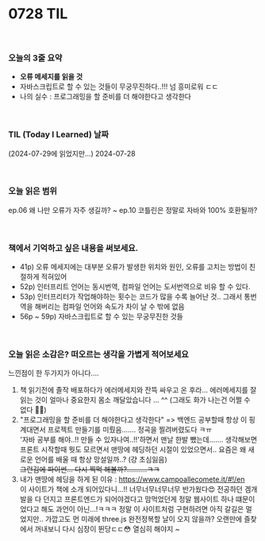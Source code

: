 # 0728 TIL

<br/>

### 오늘의 3줄 요약

- **오류 메세지를 읽을 것**
- 자바스크립트로 할 수 있는 것들이 무궁무진하다..!!! 넘 흥미로워 ㄷㄷ
- 나의 실수 : 프로그래밍을 할 준비를 더 해야한다고 생각한다

<br/>

### TIL (Today I Learned) 날짜

(2024-07-29에 읽었지만...) 2024-07-28

<br/>

### 오늘 읽은 범위

ep.06 왜 나만 오류가 자주 생길까? ~ ep.10 코틀린은 정말로 자바와 100% 호환될까?

<br/>

### 책에서 기억하고 싶은 내용을 써보세요.

- 41p) 오류 메세지에는 대부분 오류가 발생한 위치와 원인, 오류를 고치는 방법이 친절하게 적혀있어
- 52p) 인터프리트 언어는 동시번역, 컴파일 언어는 도서번역으로 비유 할 수 있다.
- 53p) 인터프리터가 작업해야하는 횟수는 코드가 많을 수록 늘어난 것.. 그래서 통번역을 해버리는 컴파일 언어와 속도가 차이 날 수 밖에 없음
- 56p ~ 59p) 자바스크립트로 할 수 있는 무궁무진한 것들

<br/>

### 오늘 읽은 소감은? 떠오르는 생각을 가볍게 적어보세요

느낀점이 한 두가지가 아니다....

1. 책 읽기전에 졸작 배포하다가 에러메세지와 잔뜩 싸우고 온 후라... 에러메세지를 잘 읽는 것이 얼마나 중요한지 몸소 깨달았습니다 ... ^^ (그래도 화가 나는건 어쩔 수 없다 🤬💦)
2. "프로그래밍을 할 준비를 더 해야한다고 생각한다" => 백엔드 공부할때 항상 이 핑계대면서 프로젝트 만들기를 미뤘음....... 정곡을 찔려버렸도다 ㅋㅠ<br/> '자바 공부를 해야..!! 만들 수 있자나여..!!'하면서 맨날 한발 뺐는데....... 생각해보면 프론트 시작할때 뭣도 모르면서 맨땅에 헤딩하던 시절이 있었으면서.. 요즘은 왜 새로운 언어를 배울 때 항상 망설일까..? (걍 초심잃음) <br/>
   ~~그런김에 파이썬... 다시 찍먹 해볼까?..........ㅋㅋ~~
3. 내가 맨땅에 헤딩을 하게 된 이유 : https://www.campoallecomete.it/#!/en <br/>
   이 사이트가 책에 소개 되어있다니...!! 너무너무너무너무 반가웠다😍 전공하던 겜개발을 다 던지고 프론트엔드가 되어야겠다고 맘먹었던게 정말 웹사이트 하나 떄문이었다고 해도 과언이 아닌...!ㅋㅋㅋ 정말 이 사이트처럼 구현하려면 아직 갈길은 멀었지만.. 가깝고도 먼 미래에 three.js 완전정복할 날이 오지 않을까? 오랜만에 즐찾에서 꺼내보니 다시 심장이 뛴당ㄷㄷ😳 열심히 해야지 ~
